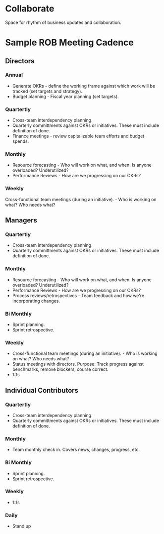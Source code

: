# Collaborate
Space for rhythm of business updates and collaboration.

# Sample ROB Meeting Cadence

## Directors

### Annual 
- Generate OKRs - define the working frame against which work will be tracked (set targets and strategy).
- Budget planning - Fiscal year planning (set targets).

### Quartertly
- Cross-team interdependency planning.
- Quarterly committments against OKRs or initiatives. These must include definition of done. 
- Finance meetings - review capitalizable team efforts and budget spends.

### Monthly
- Resource forecasting - Who will work on what, and when. Is anyone overloaded? Underutilized?
- Performance Reviews - How are we progressing on our OKRs?

### Weekly
Cross-functional team meetings (during an initiative). - Who is working on what? Who needs what? 

## Managers

### Quartertly
- Cross-team interdependency planning.
- Quarterly committments against OKRs or initiatives. These must include definition of done.

### Monthly
- Resource forecasting - Who will work on what, and when. Is anyone overloaded? Underutilized?
- Performance Reviews - How are we progressing on our OKRs?
- Process reviews/retrospectives - Team feedback and how we're incorporating changes.

### Bi Monthly
- Sprint planning.
- Sprint retrospective.

### Weekly
- Cross-functional team meetings (during an initiative). - Who is working on what? Who needs what? 
- Status meetings with directors. Purpose: Track progress against benchmarks, remove blockers, course correct.
- 1:1s


## Individual Contributors

### Quartertly
- Cross-team interdependency planning.
- Quarterly committments against OKRs or initiatives. These must include definition of done.

### Monthly
- Team monthly check in. Covers news, changes, progress, etc.

### Bi Monthly
- Sprint planning.
- Sprint retrospective.

### Weekly
- 1:1s

### Daily
- Stand up

